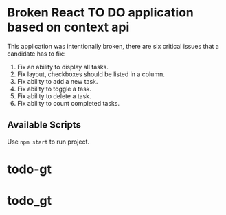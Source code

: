 # Broken React TO DO application based on context api

This application was intentionally broken, there are six critical issues that a candidate has to fix:

1. Fix an ability to display all tasks.
2. Fix layout, checkboxes should be listed in a column.
3. Fix ability to add a new task.
4. Fix ability to toggle a task.
5. Fix ability to delete a task.
6. Fix ability to count completed tasks.


## Available Scripts

Use `npm start` to run project.
# todo-gt
# todo_gt
